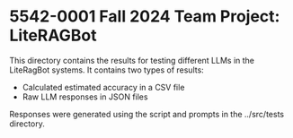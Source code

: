 # 5542-0001 Fall 2024 Team Project: LiteRAGBot

This directory contains the results for testing different LLMs in the LiteRagBot systems. It contains two types of results:

* Calculated estimated accuracy in a CSV file
* Raw LLM responses in JSON files

Responses were generated using the script and prompts in the ../src/tests directory.
